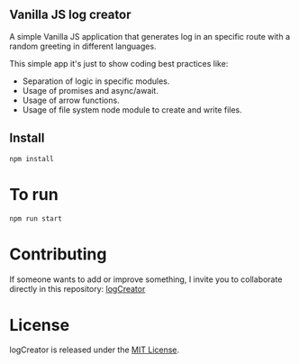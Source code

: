 ## Vanilla JS log creator

A simple Vanilla JS application that generates log in an specific route with a random greeting in different languages.

This simple app it's just to show coding best practices like:

- Separation of logic in specific modules.
- Usage of promises and async/await.
- Usage of arrow functions.
- Usage of file system node module to create and write files.


## Install

```npm
npm install
```

# To run

```
npm run start
```

# Contributing
If someone wants to add or improve something, I invite you to collaborate directly in this repository: [logCreator](https://github.com/AryRosvall/logCreator)

# License
logCreator is released under the [MIT License](https://opensource.org/licenses/MIT).